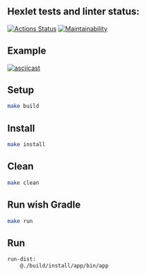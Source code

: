 ## Hexlet tests and linter status:
[![Actions Status](https://github.com/kitdim/java-project-61/workflows/hexlet-check/badge.svg)](https://github.com/kitdim/java-project-61/actions)
[![Maintainability](https://api.codeclimate.com/v1/badges/466e32da2c47732c7d19/maintainability)](https://codeclimate.com/github/kitdim/java-project-61/maintainability)

## Example
[![asciicast](https://asciinema.org/a/604857.svg)](https://asciinema.org/a/604857)

## Setup

```bash
make build
```

## Install

```bash
make install
```

## Clean

```bash
make clean
```

## Run wish Gradle

```bash
make run
```

## Run

```bash
run-dist:
	@./build/install/app/bin/app
```
